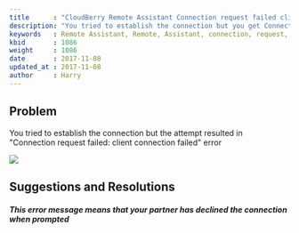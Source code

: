 ```yaml
---
title      : "CloudBerry Remote Assistant Connection request failed client connection failed"
description: "You tried to establish the connection but you get Connection request failed: client connection failed error"
keywords   : Remote Assistant, Remote, Assistant, connection, request, failed, client, connection, failed
kbid       : 1086
weight     : 1086
date       : 2017-11-08
updated_at : 2017-11-08
author     : Harry
---
```


## Problem

You tried to establish the connection but the attempt resulted in "Connection request failed: client connection failed" error

![](/images/kb1084/RA-2.png)

## Suggestions and Resolutions

##### This error message means that your partner has declined the connection when prompted
